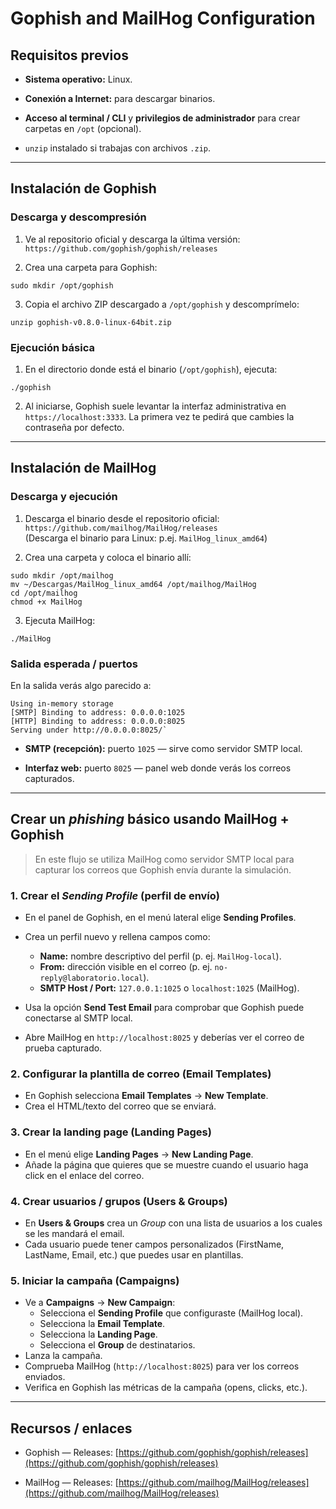 # Gophish and MailHog Configuration

## Requisitos previos

- **Sistema operativo:** Linux.
    
- **Conexión a Internet:** para descargar binarios.
    
- **Acceso al terminal / CLI** y **privilegios de administrador** para crear carpetas en `/opt` (opcional).
    
- `unzip` instalado si trabajas con archivos `.zip`.
    

---

## Instalación de Gophish

### Descarga y descompresión

1. Ve al repositorio oficial y descarga la última versión: `https://github.com/gophish/gophish/releases`
    
2. Crea una carpeta para Gophish:
```
sudo mkdir /opt/gophish
```

3. Copia el archivo ZIP descargado a `/opt/gophish` y descomprímelo:
```
unzip gophish-v0.8.0-linux-64bit.zip
```

### Ejecución básica

1. En el directorio donde está el binario (`/opt/gophish`), ejecuta:
```
./gophish
```

2. Al iniciarse, Gophish suele levantar la interfaz administrativa en `https://localhost:3333`. La primera vez te pedirá que cambies la contraseña por defecto.

---

## Instalación de MailHog

### Descarga y ejecución

1. Descarga el binario desde el repositorio oficial:  `https://github.com/mailhog/MailHog/releases`  
  (Descarga el binario para Linux: p.ej. `MailHog_linux_amd64`)
    
2. Crea una carpeta y coloca el binario allí:
```
sudo mkdir /opt/mailhog
mv ~/Descargas/MailHog_linux_amd64 /opt/mailhog/MailHog
cd /opt/mailhog
chmod +x MailHog
```

3. Ejecuta MailHog:
```
./MailHog
```

### Salida esperada / puertos
En la salida verás algo parecido a:
```
Using in-memory storage
[SMTP] Binding to address: 0.0.0.0:1025
[HTTP] Binding to address: 0.0.0.0:8025
Serving under http://0.0.0.0:8025/`
```

- **SMTP (recepción):** puerto `1025` — sirve como servidor SMTP local.
    
- **Interfaz web:** puerto `8025` — panel web donde verás los correos capturados.


---

## Crear un _phishing_ básico usando MailHog + Gophish

> En este flujo se utiliza MailHog como servidor SMTP local para capturar los correos que Gophish envía durante la simulación.

### 1. Crear el _Sending Profile_ (perfil de envío)

- En el panel de Gophish, en el menú lateral elige **Sending Profiles**.
- Crea un perfil nuevo y rellena campos como:
    - **Name:** nombre descriptivo del perfil (p. ej. `MailHog-local`).
    - **From:** dirección visible en el correo (p. ej. `no-reply@laboratorio.local`).
    - **SMTP Host / Port:** `127.0.0.1:1025` o `localhost:1025` (MailHog).
    
- Usa la opción **Send Test Email** para comprobar que Gophish puede conectarse al SMTP local.

- Abre MailHog en `http://localhost:8025` y deberías ver el correo de prueba capturado.

### 2. Configurar la plantilla de correo (Email Templates)
- En Gophish selecciona **Email Templates** → **New Template**.
- Crea el HTML/texto del correo que se enviará.
  
### 3. Crear la landing page (Landing Pages)
- En el menú elige **Landing Pages** → **New Landing Page**.
- Añade la página que quieres que se muestre cuando el usuario haga click en el enlace del correo.

### 4. Crear usuarios / grupos (Users & Groups)
- En **Users & Groups** crea un _Group_ con una lista de usuarios a los cuales se les mandará el email.
- Cada usuario puede tener campos personalizados (FirstName, LastName, Email, etc.) que puedes usar en plantillas.

### 5. Iniciar la campaña (Campaigns)
- Ve a **Campaigns** → **New Campaign**:
    - Selecciona el **Sending Profile** que configuraste (MailHog local).
    - Selecciona la **Email Template**.
    - Selecciona la **Landing Page**.
    - Selecciona el **Group** de destinatarios.
- Lanza la campaña.
- Comprueba MailHog (`http://localhost:8025`) para ver los correos enviados.
- Verifica en Gophish las métricas de la campaña (opens, clicks, etc.).

---
## Recursos / enlaces

- Gophish — Releases: [https://github.com/gophish/gophish/releases](https://github.com/gophish/gophish/releases)
    
- MailHog — Releases: [https://github.com/mailhog/MailHog/releases](https://github.com/mailhog/MailHog/releases)
